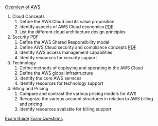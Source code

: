 [Overview of AWS](https://d0.awsstatic.com/whitepapers/aws-overview.pdf)

1.  Cloud Concepts
    1.  Define the AWS Cloud and its value proposition
    2.  Identify aspects of AWS Cloud economics [PDF](https://d1.awsstatic.com/whitepapers/introduction-to-aws-cloud-economics-final.pdf)
    3.  List the different cloud architecture design principles
2.  Security [PDF](https://d0.awsstatic.com/whitepapers/Security/AWS_Security_Whitepaper.pdf)
    1.  Define the AWS Shared Responsibility model
    2.  Define AWS Cloud security and compliance concepts [PDF](https://d1.awsstatic.com/whitepapers/compliance/AWS_Answers_to_Key_Compliance_Questions.pdf)
    3.  Identify AWS access management capabilities
    4.  Identify resources for security support
3.  Technology
    1.  Define methods of deploying and operating in the AWS Cloud
    2.  Define the AWS global infrastructure
    3.  Identify the core AWS services
    4.  Identify resources for technology support
4.  Billing and Pricing
    1.  Compare and contrast the various pricing models for AWS
    2.  Recognize the various account structures in relation to AWS billing and pricing
    3.  Identify resources available for billing support

[Exam Guide](https://d1.awsstatic.com/training-and-certification/Docs%20-%20Cloud%20Practitioner/AWS%20Certified%20Cloud%20Practitioner_Exam_Guide_v1.4_FINAL.PDF)
[Exam Questions](https://d1.awsstatic.com/training-and-certification/Docs%20-%20Cloud%20Practitioner/AWS%20Certified%20Cloud%20Practioner_Sample%20Questions_v1.1_FINAL.PDF)
